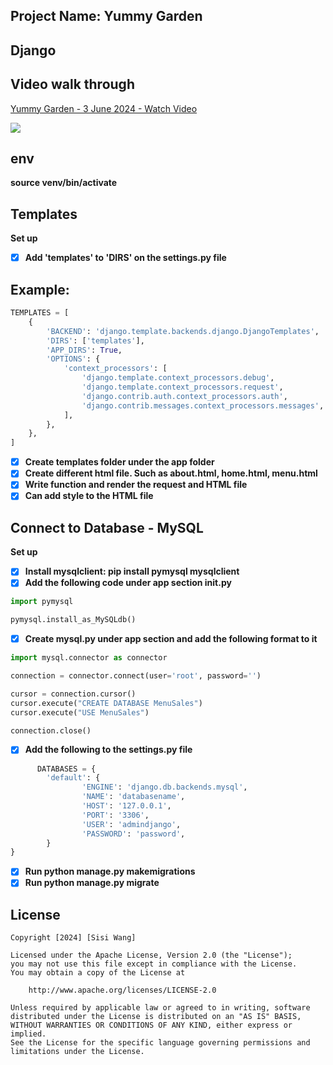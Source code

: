 ## Project Name: Yummy Garden
## Django

## Video walk through
<div>
    <a href="https://www.loom.com/share/25226b2614b74d2fab90c2f9c9ec496b">
      <p>Yummy Garden - 3 June 2024 - Watch Video</p>
    </a>
    <a href="https://www.loom.com/share/25226b2614b74d2fab90c2f9c9ec496b">
      <img style="max-width:300px;" src="https://cdn.loom.com/sessions/thumbnails/25226b2614b74d2fab90c2f9c9ec496b-with-play.gif">
    </a>
</div>

## env
**source venv/bin/activate**

## Templates
**Set up**

- [x] **Add 'templates' to 'DIRS' on the settings.py file**
      
## Example:

```Python
TEMPLATES = [
    {
        'BACKEND': 'django.template.backends.django.DjangoTemplates',
        'DIRS': ['templates'],
        'APP_DIRS': True,
        'OPTIONS': {
            'context_processors': [
                'django.template.context_processors.debug',
                'django.template.context_processors.request',
                'django.contrib.auth.context_processors.auth',
                'django.contrib.messages.context_processors.messages',
            ],
        },
    },
]
```
- [x] **Create templates folder under the app folder**
- [x] **Create different html file. Such as about.html, home.html, menu.html**
- [x] **Write function and render the request and HTML file**
- [x] **Can add style to the HTML file**

## Connect to Database - MySQL
**Set up**
- [x] **Install mysqlclient: pip install pymysql mysqlclient**
- [x] **Add the following code under app section __init__.py**
```Python
import pymysql

pymysql.install_as_MySQLdb()
```
- [x] **Create mysql.py under app section and add the following format to it**
```Python
import mysql.connector as connector

connection = connector.connect(user='root', password='')

cursor = connection.cursor()
cursor.execute("CREATE DATABASE MenuSales")
cursor.execute("USE MenuSales")

connection.close()
```
- [x] **Add the following to the settings.py file**
```Python
      DATABASES = {
		'default': {
				'ENGINE': 'django.db.backends.mysql',
				'NAME': 'databasename',
				'HOST': '127.0.0.1',
				'PORT': '3306',
				'USER': 'admindjango',
				'PASSWORD': 'password',
		}
}
```
- [x] **Run python manage.py makemigrations**
- [x] **Run python manage.py migrate**

## License

    Copyright [2024] [Sisi Wang]

    Licensed under the Apache License, Version 2.0 (the "License");
    you may not use this file except in compliance with the License.
    You may obtain a copy of the License at

        http://www.apache.org/licenses/LICENSE-2.0

    Unless required by applicable law or agreed to in writing, software
    distributed under the License is distributed on an "AS IS" BASIS,
    WITHOUT WARRANTIES OR CONDITIONS OF ANY KIND, either express or implied.
    See the License for the specific language governing permissions and
    limitations under the License.
